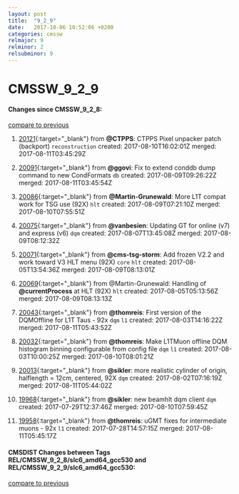 ```yaml
---
layout: post
title:  "9_2_9"
date:   2017-10-06 10:52:06 +0200
categories: cmssw
relmajor: 9
relminor: 2
relsubminor: 9
---
```


# CMSSW_9_2_9
#### Changes since CMSSW_9_2_8:
[compare to previous](https://github.com/cms-sw/cmssw/compare/CMSSW_9_2_8...CMSSW_9_2_9)



1. [20121](http://github.com/cms-sw/cmssw/pull/20121){:target="_blank"}  from **@CTPPS**: CTPPS Pixel unpacker patch (backport) `reconstruction`  created: 2017-08-10T16:02:01Z merged: 2017-08-11T03:45:29Z

1. [20091](http://github.com/cms-sw/cmssw/pull/20091){:target="_blank"}  from **@ggovi**: Fix to extend conddb dump command to new CondFormats `db`  created: 2017-08-09T09:26:22Z merged: 2017-08-11T03:45:54Z

1. [20086](http://github.com/cms-sw/cmssw/pull/20086){:target="_blank"}  from **@Martin-Grunewald**: More L1T compat work for TSG use (92X) `hlt`  created: 2017-08-09T07:21:10Z merged: 2017-08-10T07:55:51Z

1. [20075](http://github.com/cms-sw/cmssw/pull/20075){:target="_blank"}  from **@vanbesien**: Updating GT for online (v7) and express (v6) `dqm`  created: 2017-08-07T13:45:08Z merged: 2017-08-09T08:12:32Z

1. [20071](http://github.com/cms-sw/cmssw/pull/20071){:target="_blank"}  from **@cms-tsg-storm**: Add frozen V2.2 and work toward V3 HLT menu (92X) `core`  `hlt`  created: 2017-08-05T13:54:36Z merged: 2017-08-09T08:13:01Z

1. [20069](http://github.com/cms-sw/cmssw/pull/20069){:target="_blank"}  from @Martin-Grunewald: Handling of **@currentProcess** at HLT (92X) `hlt`  created: 2017-08-05T05:13:56Z merged: 2017-08-09T08:13:13Z

1. [20043](http://github.com/cms-sw/cmssw/pull/20043){:target="_blank"}  from **@thomreis**: First version of the DQMOffline for L1T Taus - 92x `dqm`  `l1`  created: 2017-08-03T14:16:22Z merged: 2017-08-11T05:43:52Z

1. [20032](http://github.com/cms-sw/cmssw/pull/20032){:target="_blank"}  from **@thomreis**: Make L1TMuon offline DQM histogram binning configurable from config file `dqm`  `l1`  created: 2017-08-03T10:00:25Z merged: 2017-08-10T08:01:21Z

1. [20013](http://github.com/cms-sw/cmssw/pull/20013){:target="_blank"}  from **@sikler**: more realistic cylinder of origin, halflength = 12cm, centered, 92X `dqm`  created: 2017-08-02T07:16:19Z merged: 2017-08-11T05:44:02Z

1. [19968](http://github.com/cms-sw/cmssw/pull/19968){:target="_blank"}  from **@sikler**: new beamhlt dqm client `dqm`  created: 2017-07-29T12:37:46Z merged: 2017-08-10T07:59:45Z

1. [19958](http://github.com/cms-sw/cmssw/pull/19958){:target="_blank"}  from **@thomreis**: uGMT fixes for intermediate muons - 92x `l1`  created: 2017-07-28T14:57:15Z merged: 2017-08-11T05:45:17Z

#### CMSDIST Changes between Tags REL/CMSSW_9_2_8/slc6_amd64_gcc530 and REL/CMSSW_9_2_9/slc6_amd64_gcc530:
[compare to previous](https://github.com/cms-sw/cmsdist/compare/REL/CMSSW_9_2_8/slc6_amd64_gcc530...REL/CMSSW_9_2_9/slc6_amd64_gcc530)


